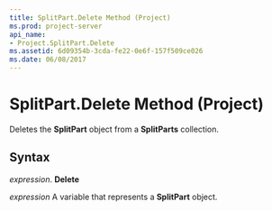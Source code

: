 ```yaml
---
title: SplitPart.Delete Method (Project)
ms.prod: project-server
api_name:
- Project.SplitPart.Delete
ms.assetid: 6d09354b-3cda-fe22-0e6f-157f509ce026
ms.date: 06/08/2017
---
```



# SplitPart.Delete Method (Project)

Deletes the **SplitPart** object from a **SplitParts** collection.


## Syntax

 _expression_. **Delete**

 _expression_ A variable that represents a **SplitPart** object.


